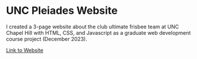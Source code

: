 # UNC Pleiades Website

I created a 3-page website about the club ultimate frisbee team at UNC Chapel Hill with HTML, CSS, and Javascript as a graduate web development course project (December 2023).

[Link to Website](https://opal.ils.unc.edu/~cgs22/Assignment%205/home.html)
